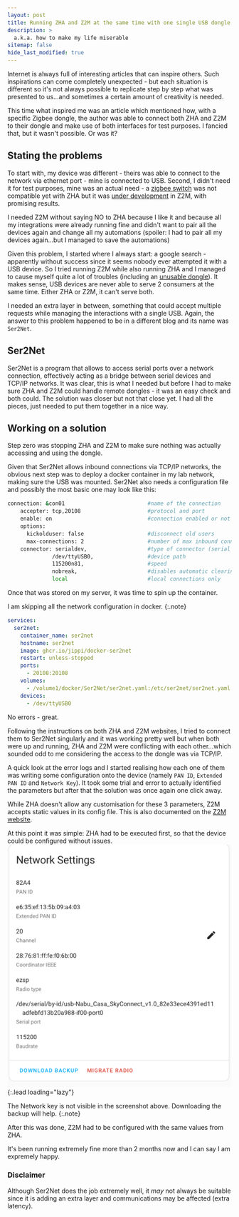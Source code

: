 ```yaml
---
layout: post
title: Running ZHA and Z2M at the same time with one single USB dongle (Sonoff Zigbee 3.0 P)
description: >
  a.k.a. how to make my life miserable
sitemap: false
hide_last_modified: true
---
```


Internet is always full of interesting articles that can inspire others. 
Such inspirations can come completely unexpected - but each situation is different so it's not always possible to replicate step by step what was presented to us...and sometimes a certain amount of creativity is needed.

This time what inspired me was an article which mentioned how, with a specific Zigbee dongle, the author was able to connect both ZHA and Z2M to their dongle and make use of both interfaces for test purposes.
I fancied that, but it wasn't possible. Or was it?

## Stating the problems

To start with, my device was different - theirs was able to connect to the network via ethernet port - mine is connected to USB.
Second, I didn't need it for test purposes, mine was an actual need - a [zigbee switch](https://moeshouse.com/products/zigbee-wireless-self-powered-scene-switch?srsltid=AfmBOoowN9oyVflEjpEAbNJ4ATrIt3V-L45Hy6gR23COSmIwuu8UTP-o) was not compatible yet with ZHA but it was [under development](https://github.com/Koenkk/zigbee2mqtt/issues/19405) in Z2M, with promising results.

I needed Z2M without saying NO to ZHA because I like it and because all my integrations were already running fine and didn't want to pair all the devices again and change all my automations (spoiler: I had to pair all my devices again...but I managed to save the automations)

Given this problem, I started where I always start: a google search - apparently without success since it seems nobody ever attempted it with a USB device.
So I tried running Z2M while also running ZHA and I managed to cause myself quite a lot of troubles (including an [unusable dongle](https://maxwelljk.github.io/zigbee/2025-03-22-How-to-flash-Sonoff-Zigbee-3.0-(ZBDongle-P)/)).
It makes sense, USB devices are never able to serve 2 consumers at the same time. Either ZHA or Z2M, it can't serve both.

I needed an extra layer in between, something that could accept multiple requests while managing the interactions with a single USB.
Again, the answer to this problem happened to be in a different blog and its name was `Ser2Net`.

## Ser2Net

Ser2Net is a program that allows to access serial ports over a network connection, effectively acting as a bridge between serial devices and TCP/IP networks.
It was clear, this is what I needed but before I had to make sure ZHA and Z2M could handle remote dongles - it was an easy check and both could.
The solution was closer but not that close yet. I had all the pieces, just needed to put them together in a nice way.

## Working on a solution

Step zero was stopping ZHA and Z2M to make sure nothing was actually accessing and using the dongle.

Given that Ser2Net allows inbound connections via TCP/IP networks, the obvious next step was to deploy a docker container in my lab network, making sure the USB was mounted.
Ser2Net also needs a configuration file and possibly the most basic one may look like this:

~~~bash
connection: &con01                          #name of the connection
    accepter: tcp,20108                     #protocol and port
    enable: on                              #connection enabled or not
    options:                                
      kickolduser: false                    #disconnect old users
      max-connections: 2                    #number of max inbound connections
    connector: serialdev,                   #type of connector (serial device)
              /dev/ttyUSB0,                 #device path
              115200n81,                    #speed
              nobreak,                      #disables automatic clearing of the break setting,
              local                         #local connections only
~~~

Once that was stored on my server, it was time to spin up the container.

I am skipping all the network configuration in docker.
{:.note}

~~~ yml
services:
  ser2net:
    container_name: ser2net
    hostname: ser2net
    image: ghcr.io/jippi/docker-ser2net
    restart: unless-stopped
    ports:
      - 20108:20108
    volumes:
      - /volume1/docker/Ser2Net/ser2net.yaml:/etc/ser2net/ser2net.yaml
    devices:
      - /dev/ttyUSB0
~~~

No errors - great.

Following the instructions on both ZHA and Z2M websites, I tried to connect them to Ser2Net singularly and it was working pretty well but when both were up and running, ZHA and Z2M were conflicting with each other...which sounded odd to me considering the access to the dongle was via TCP/IP.

A quick look at the error logs and I started realising how each one of them was writing some configuration onto the device (namely `PAN ID`, `Extended PAN ID` and `Network Key`).
It took some trial and error to actually identified the parameters but after that the solution was once again one click away.

While ZHA doesn't allow any customisation for these 3 parameters, Z2M accepts static values in its config file. This is also documented on the [Z2M website](https://www.zigbee2mqtt.io/guide/configuration/zigbee-network.html#network-config).

At this point it was simple: ZHA had to be executed first, so that the device could be configured without issues.
![Screenshot](/assets/img/blog/zigbee/zha_network_settings.png){:.lead loading="lazy"}

The Network key is not visible in the screenshot above. Downloading the backup will help.
{:.note}

After this was done, Z2M had to be configured with the same values from ZHA.

It's been running extremely fine more than 2 months now and I can say I am expremely happy.


### Disclaimer
Although Ser2Net does the job extremely well, it _may_ not always be suitable since it is adding an extra layer and communications may be affected (extra latency).